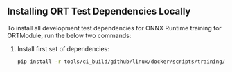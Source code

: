 ## Installing ORT Test Dependencies Locally

To install all development test dependencies for ONNX Runtime training for ORTModule, run the below two commands:

1. Install first set of dependencies:

   ```sh
   pip install -r tools/ci_build/github/linux/docker/scripts/training/ortmodule/requirements.txt
